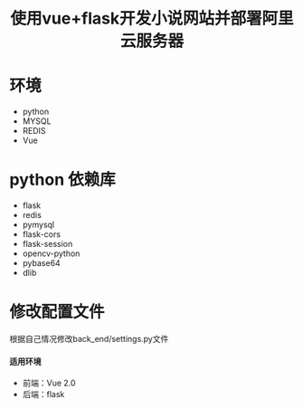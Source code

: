 # <p align="center">使用vue+flask开发小说网站并部署阿里云服务器<p>
  
# 环境
  * python
  * MYSQL
  * REDIS
  * Vue
# python 依赖库
  * flask
  * redis
  * pymysql
  * flask-cors
  * flask-session
  * opencv-python
  * pybase64
  * dlib
# 修改配置文件
  根据自己情况修改back_end/settings.py文件
  
  #### 适用环境
  * 前端：Vue 2.0
  * 后端：flask
